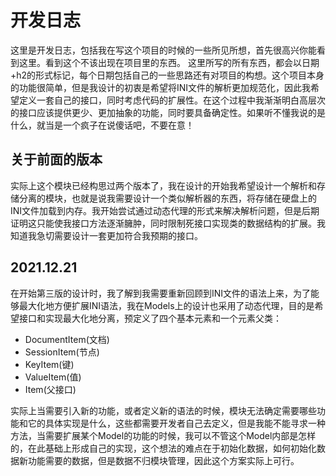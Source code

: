 # 开发日志
这里是开发日志，包括我在写这个项目的时候的一些所见所想，首先很高兴你能看到这里。看到这个不该出现在项目里的东西。
这里所写的所有东西，都会以日期+h2的形式标记，每个日期包括自己的一些思路还有对项目的构想。这个项目本身的功能很简单，但是我设计的初衷是希望将INI文件的解析更加规范化，因此我希望定义一套自己的接口，同时考虑代码的扩展性。在这个过程中我渐渐明白高层次的接口应该提供更少、更加抽象的功能，同时要具备确定性。如果听不懂我说的是什么，就当是一个疯子在说傻话吧，不要在意！
## 关于前面的版本
实际上这个模块已经构思过两个版本了，我在设计的开始我希望设计一个解析和存储分离的模块，也就是说我需要设计一个类似解析器的东西，将存储在硬盘上的INI文件加载到内存。我开始尝试通过动态代理的形式来解决解析问题，但是后期证明这只能使我接口方法逐渐臃肿，同时限制死接口实现类的数据结构的扩展。我知道我急切需要设计一套更加符合我预期的接口。
## 2021.12.21
在开始第三版的设计时，我了解到我需要重新回顾到INI文件的语法上来，为了能够最大化地方便扩展INI语法，我在Models上的设计也采用了动态代理，目的是希望接口和实现最大化地分离，预定义了四个基本元素和一个元素父类：
<ul>
    <li>DocumentItem(文档)</li>
    <li>SessionItem(节点)</li>
    <li>KeyItem(键)</li>
    <li>ValueItem(值)</li>
    <li>Item(父接口)</li>
</ul>
实际上当需要引入新的功能，或者定义新的语法的时候，模块无法确定需要哪些功能和它的具体实现是什么，这些都需要开发者自己去定义，但是我能不能寻求一种方法，当需要扩展某个Model的功能的时候，我可以不管这个Model内部是怎样的，在此基础上形成自己的实现，这个想法的难点在于初始化数据，如何初始化数据新功能需要的数据，但是数据不归模块管理，因此这个方案实际上可行。

